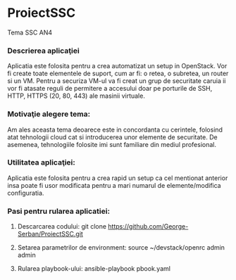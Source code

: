 # ProiectSSC
Tema SSC AN4

### Descrierea aplicaţiei

Aplicatia este folosita pentru a crea automatizat un setup in OpenStack. Vor fi create toate elementele de suport, cum ar fi: o retea, o subretea, un router si un VM. Pentru a securiza VM-ul va fi creat un grup de securitate caruia ii vor fi atasate reguli de permitere a accesului doar pe porturile de SSH, HTTP, HTTPS (20, 80, 443) ale masinii virtuale.

### Motivaţie alegere tema:

Am ales aceasta tema deoarece este in concordanta cu cerintele, folosind atat tehnologii cloud cat si introducerea unor elemente de securitate. De asemenea, tehnologiile folosite imi sunt familiare din mediul profesional.

### Utilitatea aplicaţiei:

Aplicatia este folosita pentru a crea rapid un setup ca cel mentionat anterior insa poate fi usor modificata pentru a mari numarul de elemente/modifica configuratia.

### Pasi pentru rularea aplicatiei:
1.	Descarcarea codului:
	git clone https://github.com/George-Serban/ProiectSSC.git

2.	Setarea parametrilor de environment:
	source ~/devstack/openrc admin admin

3.	Rularea playbook-ului:
	ansible-playbook pbook.yaml

